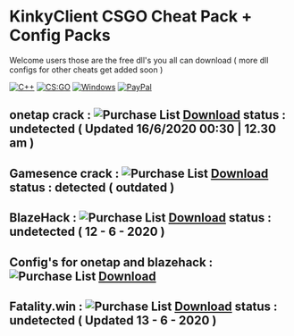 # KinkyClient CSGO Cheat Pack + Config Packs
Welcome users those are the free dll's you all can download ( more dll configs for other cheats get added soon )

[![C++](https://img.shields.io/badge/language-C%2B%2B-%23f34b7d.svg?style=plastic)](https://en.wikipedia.org/wiki/C%2B%2B) 
[![CS:GO](https://img.shields.io/badge/game-CS%3AGO-yellow.svg?style=plastic)](https://store.steampowered.com/app/730/CounterStrike_Global_Offensive/) 
[![Windows](https://img.shields.io/badge/platform-Windows-0078d7.svg?style=plastic)](https://en.wikipedia.org/wiki/Microsoft_Windows) 
[![PayPal](https://img.shields.io/badge/donate-PayPal-104098.svg?style=plastic&logo=PayPal)](paypal.me/hacklegends)

onetap crack : ![Purchase List](https://i.imgur.com/23pCgTq.png) [**Download**](https://github.com/avangersKinkyClient/KinkyClient-CSGO-Cheaters-Pack-dll-files/releases/download/1/Dutchy.otc.dll) status : undetected ( Updated 16/6/2020 00:30 | 12.30 am )
--------------------------------------------------------------------------------------------------------------------------------------
Gamesence crack : ![Purchase List](https://i.imgur.com/23pCgTq.png) [**Download**](https://github.com/avangersKinkyClient/KinkyClient-CSGO-Cheaters-Pack-dll-files/releases/download/2/gamesense.cracked.dll) status : detected ( outdated )
--------------------------------------------------------------------------------------------------------------------------------------
BlazeHack : ![Purchase List](https://i.imgur.com/23pCgTq.png) [**Download**](https://github.com/avangersKinkyClient/KinkyClient-CSGO-Cheaters-Pack-dll-files/releases/download/3/blazehack.dll) status : undetected ( 12 - 6 - 2020 )
--------------------------------------------------------------------------------------------------------------------------------------
Config's for onetap and blazehack : ![Purchase List](https://i.imgur.com/23pCgTq.png) [**Download**](https://github.com/avangersKinkyClient/KinkyClient-CSGO-Cheaters-Pack-dll-files/releases/download/0/configs.zip)
--------------------------------------------------------------------------------------------------------------------------------------
Fatality.win : ![Purchase List](https://i.imgur.com/23pCgTq.png) [**Download**](https://github.com/avangersKinkyClient/KinkyClient-CSGO-Cheaters-Pack-dll-files/releases/download/4/Fatality.dll) status : undetected ( Updated 13 - 6 - 2020 )
--------------------------------------------------------------------------------------------------------------------------------------

